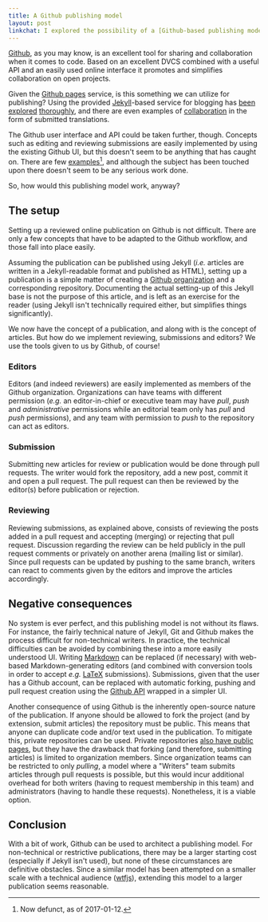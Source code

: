```yaml
---
title: A Github publishing model
layout: post
linkchat: I explored the possibility of a [Github-based publishing model](<self>).
---
```


[Github][gh], as you may know, is an excellent tool for sharing and collaboration when it comes to code. Based on an excellent DVCS combined with a useful API and an easily used online interface it promotes and simplifies collaboration on open projects.

Given the [Github pages][gh-p] service, is this something we can utilize for publishing? Using the provided [Jekyll][jekyll]-based service for blogging has [been][mojombo] [explored][m8ck] [thoroughly][jekyll-sites], and there are even examples of [collaboration][gitready-pulls] in the form of submitted translations.

The Github user interface and API could be taken further, though. Concepts such as editing and reviewing submissions are easily implemented by using the existing Github UI, but this doesn't seem to be anything that has caught on. There are few [examples][wtfjs][^1], and although the subject has been touched upon there doesn't seem to be any serious work done.

So, how would this publishing model work, anyway?

[^1]: Now defunct, as of 2017-01-12.

[gh]: http://github.com
[gh-p]: http://pages.github.com
[jekyll]: http://jekyllrb.com
[mojombo]: http://tom.preston-werner.com
[m8ck]: http://m8ck.us.to
[jekyll-sites]: https://github.com/mojombo/jekyll/wiki/Sites
[gitready-pulls]: https://github.com/gitready/gitready/pulls?direction=desc&page=1&sort=created&state=closed
[wtfjs]: https://web.archive.org/web/20160503132616/wtfjs.com
## The setup

Setting up a reviewed online publication on Github is not difficult. There are only a few concepts that have to be adapted to the Github workflow, and those fall into place  easily.

Assuming the publication can be published using Jekyll (*i.e.* articles are written in a Jekyll-readable format and published as HTML), setting up a publication is a simple matter of creating a [Github organization][gh-org] and a corresponding repository. Documenting the actual setting-up of this Jekyll base is not the purpose of this article, and is left as an exercise for the reader (using Jekyll isn't technically required either, but simplifies things significantly).

We now have the concept of a publication, and along with is the concept of articles. But how do we implement reviewing, submissions and editors? We use the tools given to us by Github, of course!

### Editors

Editors (and indeed reviewers) are easily implemented as members of the Github organization. Organizations can have teams with different permission (*e.g.* an editor-in-chief or executive team may have *pull*, *push* and *administrative* permissions while an editorial team only has *pull* and *push* permissions), and any team with permission to *push* to the repository can act as editors.

### Submission

Submitting new articles for review or publication would be done through pull requests. The writer would fork the repository, add a new post, commit it and open a pull request. The pull request can then be reviewed by the editor(s) before publication or rejection.

### Reviewing

Reviewing submissions, as explained above, consists of reviewing the posts added in a pull request and accepting (merging) or rejecting that pull request. Discussion regarding the review can be held publicly in the pull request comments or privately on another arena (mailing list or similar). Since pull requests can be updated by pushing to the same branch, writers can react to comments given by the editors and improve the articles accordingly.

[gh-org]: https://github.com/blog/674-introducing-organizations

## Negative consequences

No system is ever perfect, and this publishing model is not without its flaws. For instance, the fairly technical nature of Jekyll, Git and Github makes the process difficult for non-technical writers. In practice, the technical difficulties can be avoided by combining these into a more easily understood UI. Writing [Markdown][md] can be replaced (if necessary) with web-based Markdown-generating editors (and combined with conversion tools in order to accept *e.g.* [LaTeX][latex] submissions). Submissions, given that the user has a Github account, can be replaced with automatic forking, pushing and pull request creation using the [Github API][gh-api] wrapped in a simpler UI.

Another consequence of using Github is the inherently open-source nature of the publication. If anyone should be allowed to fork the project (and by extension, submit articles) the repository must be public. This means that anyone can duplicate code and/or text used in the publication. To mitigate this, private repositories can be used. Private repositories [also have public pages][priv-pub], but they have the drawback that forking (and therefore, submitting articles) is limited to organization members. Since organization teams can be restricted to only *pulling*, a model where a "Writers" team submits articles through pull requests is possible, but this would incur additional overhead for both writers (having to request membership in this team) and administrators (having to handle these requests). Nonetheless, it is a viable option.

[md]: http://daringfireball.net/projects/markdown/
[latex]: http://www.latex-project.org
[gh-api]: http://developer.github.com/v3/
[priv-pub]: http://stackoverflow.com/a/10929350/147845

## Conclusion

With a bit of work, Github can be used to architect a publishing model. For non-technical or restrictive publications, there may be a larger starting cost (especially if Jekyll isn't used), but none of these circumstances are definitive obstacles. Since a similar model has been attempted on a smaller scale with a technical audience ([wtfjs][wtfjs]), extending this model to a larger publication seems reasonable.
